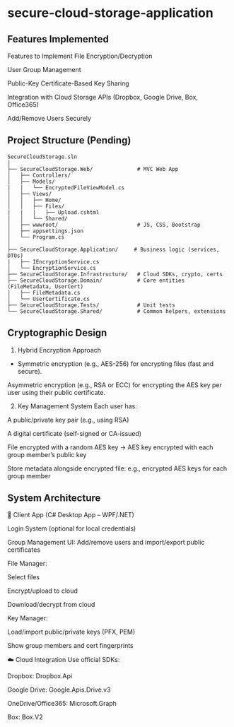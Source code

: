 # secure-cloud-storage-application

## Features Implemented

Features to Implement
File Encryption/Decryption

User Group Management

Public-Key Certificate-Based Key Sharing

Integration with Cloud Storage APIs (Dropbox, Google Drive, Box, Office365)

Add/Remove Users Securely



## Project Structure (Pending)

```
SecureCloudStorage.sln
│
├── SecureCloudStorage.Web/              # MVC Web App
│   ├── Controllers/
│   ├── Models/
|   |   └── EncryptedFileViewModel.cs
│   ├── Views/
│   │   ├── Home/
│   │   ├── Files/
|   |   |   ├── Upload.cshtml
│   │   └── Shared/
│   ├── wwwroot/                         # JS, CSS, Bootstrap
│   ├── appsettings.json
│   └── Program.cs
│
├── SecureCloudStorage.Application/     # Business logic (services, DTOs) 
|   ├── IEncryptionService.cs
│   └── EncryptionService.cs
├── SecureCloudStorage.Infrastructure/   # Cloud SDKs, crypto, certs
├── SecureCloudStorage.Domain/           # Core entities (FileMetadata, UserCert)
│   ├── FileMetadata.cs
│   └── UserCertificate.cs
├── SecureCloudStorage.Tests/            # Unit tests
└── SecureCloudStorage.Shared/           # Common helpers, extensions

```

## Cryptographic Design
1. Hybrid Encryption Approach

- Symmetric encryption (e.g., AES-256) for encrypting files (fast and secure).

Asymmetric encryption (e.g., RSA or ECC) for encrypting the AES key per user using their public certificate.

2. Key Management System
Each user has:

A public/private key pair (e.g., using RSA)

A digital certificate (self-signed or CA-issued)

File encrypted with a random AES key → AES key encrypted with each group member’s public key

Store metadata alongside encrypted file: e.g., encrypted AES keys for each group member

## System Architecture
📂 Client App (C# Desktop App – WPF/.NET)

Login System (optional for local credentials)

Group Management UI: Add/remove users and import/export public certificates

File Manager:

Select files

Encrypt/upload to cloud

Download/decrypt from cloud

Key Manager:

Load/import public/private keys (PFX, PEM)

Show group members and cert fingerprints

☁️ Cloud Integration
Use official SDKs:

Dropbox: Dropbox.Api

Google Drive: Google.Apis.Drive.v3

OneDrive/Office365: Microsoft.Graph

Box: Box.V2

